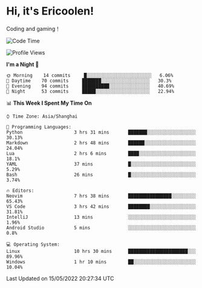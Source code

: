 # Hi, it's Ericoolen!
Coding and gaming！

<!--START_SECTION:waka-->
![Code Time](http://img.shields.io/badge/Code%20Time-249%20hrs%2031%20mins-blue)

![Profile Views](http://img.shields.io/badge/Profile%20Views-0-blue)

**I'm a Night 🦉** 

```text
🌞 Morning    14 commits     █░░░░░░░░░░░░░░░░░░░░░░░░   6.06% 
🌆 Daytime    70 commits     ███████░░░░░░░░░░░░░░░░░░   30.3% 
🌃 Evening    94 commits     ██████████░░░░░░░░░░░░░░░   40.69% 
🌙 Night      53 commits     █████░░░░░░░░░░░░░░░░░░░░   22.94%

```


📊 **This Week I Spent My Time On** 

```text
⌚︎ Time Zone: Asia/Shanghai

💬 Programming Languages: 
Python                   3 hrs 31 mins       ███████░░░░░░░░░░░░░░░░░░   30.13% 
Markdown                 2 hrs 48 mins       ██████░░░░░░░░░░░░░░░░░░░   24.04% 
Lua                      2 hrs 6 mins        ████░░░░░░░░░░░░░░░░░░░░░   18.1% 
YAML                     37 mins             █░░░░░░░░░░░░░░░░░░░░░░░░   5.29% 
Bash                     26 mins             █░░░░░░░░░░░░░░░░░░░░░░░░   3.74%

🔥 Editors: 
Neovim                   7 hrs 38 mins       ████████████████░░░░░░░░░   65.43% 
VS Code                  3 hrs 42 mins       ████████░░░░░░░░░░░░░░░░░   31.81% 
IntelliJ                 13 mins             ░░░░░░░░░░░░░░░░░░░░░░░░░   1.96% 
Android Studio           5 mins              ░░░░░░░░░░░░░░░░░░░░░░░░░   0.8%

💻 Operating System: 
Linux                    10 hrs 30 mins      ██████████████████████░░░   89.96% 
Windows                  1 hr 10 mins        ██░░░░░░░░░░░░░░░░░░░░░░░   10.04%

```


 Last Updated on 15/05/2022 20:27:34 UTC
<!--END_SECTION:waka-->

